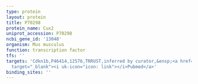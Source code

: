 ```yaml
---
type: protein
layout: protein
title: P70298
protein_name: Cux2
uniprot_accession: P70298
ncbi_gene_id: '13048'
organism: Mus musculus
function: transcription factor
tfs: ''
targets: 'Cdkn1b,P46414,12576,TRRUST,inferred by curator,&ensp;<a href="https://www.ncbi.nlm.nih.gov/pubmed/?term=18223201%5Buid%5D"
  target="_blank"><i uk-icon="icon: link"></i>Pubmed</a>'
binding_sites: ''
---
```

